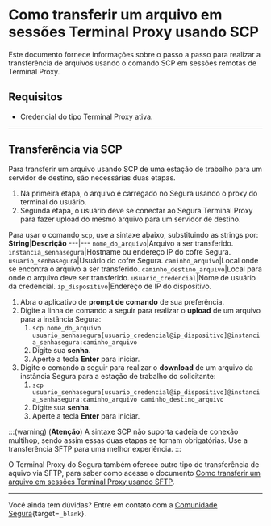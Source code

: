 # Como transferir um arquivo em sessões Terminal Proxy usando SCP

Este documento fornece informações sobre o passo a passo para realizar a transferência de arquivos usando o comando SCP em sessões remotas de Terminal Proxy.

## Requisitos

* Credencial do tipo Terminal Proxy ativa.

---
## Transferência via SCP
Para transferir um arquivo usando SCP de uma estação de trabalho para um servidor de destino, são necessárias duas etapas.

1. Na primeira etapa, o arquivo é carregado no Segura usando o proxy do terminal do usuário.
2. Segunda etapa, o usuário deve se conectar ao Segura Terminal Proxy para fazer upload do mesmo arquivo para um servidor de destino.

Para usar o comando `scp`, use a sintaxe abaixo, substituindo as strings por:
**String**|**Descrição**
---|---
`nome_do_arquivo`|Arquivo a ser transferido.
`instancia_senhasegura`|Hostname ou endereço IP do cofre Segura.
`usuario_senhasegura`|Usuário do cofre Segura.
`caminho_arquivo`|Local onde se encontra o arquivo a ser transferido.
`caminho_destino_arquivo`|Local para onde o arquivo deve ser transferido.
`usuario_credencial`|Nome de usuário da credencial.
`ip_dispositivo`|Endereço de IP do dispositivo.

1. Abra o aplicativo de **prompt de comando** de sua preferência.
2. Digite a linha de comando a seguir para realizar o **upload** de um arquivo para a instância Segura:
    1. `scp nome_do_arquivo usuario_senhasegura[usuario_credencial@ip_dispositivo]@instancia_senhasegura:caminho_arquivo`
    2. Digite sua **senha**.
    3. Aperte a tecla **Enter** para iniciar.
3. Digite o comando a seguir para realizar o **download** de um arquivo da instância Segura para a estação de trabalho do solicitante:
    1. `scp usuario_senhasegura[usuario_credencial@ip_dispositivo]@instancia_senhasegura:caminho_arquivo caminho_destino_arquivo`
    2. Digite sua **senha**.
    3. Aperte a tecla **Enter** para iniciar.

:::(warning) (**Atenção**)
A sintaxe SCP não suporta cadeia de conexão multihop, sendo assim essas duas etapas se tornam obrigatórias. Use a transferência SFTP para uma melhor experiência.
:::


O Terminal Proxy do Segura também oferece outro tipo de transferência de aquivo via SFTP, para saber como acesse o documento [Como transferir um arquivo em sessões Terminal Proxy usando SFTP](/v4/docs/pt/pam-session-how-to-transfer-a-file-in-terminal-proxy-sessions-using-sftp).

---
Você ainda tem dúvidas? Entre em contato com a [Comunidade Segura](https://community.Segura.io/){target=`_blank`}.